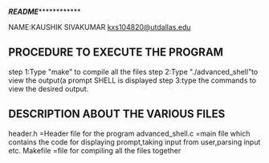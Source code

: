 *****************************************************************README*****************************************************************************

NAME:KAUSHIK SIVAKUMAR kxs104820@utdallas.edu


PROCEDURE TO EXECUTE THE PROGRAM
----------------------------------------------
step 1:Type "make" to compile all the files
step 2:Type "./advanced_shell"to view the output(a prompt SHELL is displayed
step 3:type the commands  to view the desired output.



DESCRIPTION ABOUT THE VARIOUS FILES
----------------------------------------------
header.h       =Header file for the program
advanced_shell.c  =main file which contains the code for displaying prompt,taking input from user,parsing input etc.
Makefile       =file for compiling all the files together


